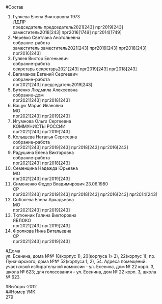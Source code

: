 #Состав  
1. Гуляева Елена Викторовна 1973  
    ЛДПР  
    председатель председатель2021[243] прг2019[243] заместитель2018[243] прг2016[1749] прг2014[1749]  
2. Черевко Светлана Анатольевна  
    собрание-работа  
    заместитель заместитель2021[243] прг2019[243] прг2018[243] прг2016[243]  
3. Гуляев Виктор Евгеньевич  
    собрание-работа  
    секретарь секретарь2021[243] прг2019[243] прг2018[243]  
4. Багаманов Евгений Сергеевич  
    собрание-работа  
    прг2021[243] председатель2019[243]  
5. Бутенко Людмила Алексеевна  
    собрание-дом  
    прг2021[243] прг2018[243]  
6. Ващук Мария Ивановна  
    МО  
    прг2021[243] прг2019[243]  
7. Игумнова Ольга Сергеевна  
    КОММУНИСТЫ РОССИИ  
    прг2021[243] прг2019[243]  
8. Колышева Наталья Сергеевна  
    собрание-работа  
    прг2021[243] прг2019[243] прг2018[243] прг2016[243]  
9. Радушина Елена Викторовна  
    собрание-работа  
    прг2021[243] прг2018[243]  
10. Семенцина Надежда Юрьевна  
    МО  
    прг2021[243] прг2019[243]  
11. Симоненко Федор Владимирович 23.06.1980  
    СР  
    прг2021[243] прг2019[243] прг2018[243] прг2016[243] прг2014[243]  
12. Соболева Елена Аркадьевна  
    МО  
    прг2021[243] прг2019[243]  
13. Тютюнник Галина Викторовна  
    ЯБЛОКО  
    прг2021[243] прг2019[243]  
14. Фролкова Нина Витальевна  
    СР  
    прг2021[243] прг2019[243]  
  
#Дома  
ул. Есенина, дома №№ 18(корпус 1), 20(корпуса 1» 2), 22(корпус 1); пр. Луначарского, дома №№ 52(корпуса 1, 2), 54. Адреса помещений: участковой избирательной комиссии - ул. Есенина, дом № 22 корп. 3, школа № 623; для голосования - ул. Есенина, дом № 22 корп. 3, школа № 623.  
  
#Выборы-2012  
##Номер УИК  
279  
